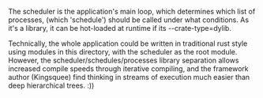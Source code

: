The scheduler is the application's main loop, which determines which list of processes, (which 'schedule') should be called under what conditions. As it's a library, it can be hot-loaded at runtime if its --crate-type=dylib.

Technically, the whole application could be written in traditional rust style using modules in this directory, with the scheduler as the root module. However, the scheduler/schedules/processes library separation allows increased compile speeds through iterative compiling, and the framework author (Kingsquee) find thinking in streams of execution much easier than deep hierarchical trees. :))